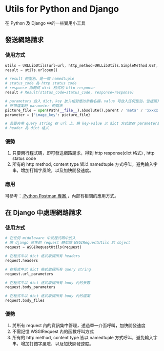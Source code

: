 # Utils for Python and Django
在 Python 及 Django 中的一些實用小工具

## 發送網路請求
### 使用方式

```python
utils = URLLibUtils(url=url, http_method=URLLibUtils.SimpleMethod.GET, parameters={}, headers={}, content_type=URLLibUtils.ContentType.TEXTPLAIN)
result = utils.urlopen()

# result 的型別，是一個 namedtuple
# status_code 為 http status code
# response 為轉成 dict 格式的 http response
result # Result(status_code=status_code, response=response)

# parameters 放入 dict，key 放入相對應的參數名稱，value 可放入任何型別，包括照片、pdf 檔案...等
# 夾帶檔案時 parameter 的寫法
picture_file = open(Path(__file__).absolute().parent / 'meta' / 'xxxxx.jpg', 'rb') 
parameter = {"image_key": picture_file}

# 若要夾帶 query string 在 url 上，將 key-value 以 dict 方式放在 parameters 欄位
# header 為 dict 格式
```

### 優勢
1. 只要兩行程式碼，即可發送網路請求，得到 http response(dict 格式) , http status code
2. 所有的 http method, content type 皆以 namedtuple 方式呼叫，避免輸入字串，增加打錯字風險，以及加快開發速度。

### 應用
可參考：<a href="https://github.com/Jerry0420/Python-Postman-Utils-in-IDE" title="Title">
Python Postman 專案 </a>  ，內部有相關的應用方式。

## 在 Django 中處理網路請求
### 使用方式

```python
# 在任何 middleware 中或程式碼中放入
# 將 django 原生的 request 轉型成 WSGIRequestUtils 的 object
request = WSGIRequestUtils(request) 

# 在程式中以 dict 格式取得所有 headers
request.headers

# 在程式中以 dict 格式取得所有 query string
request.url_parameters

# 在程式中以 dict 格式取得所有 body 內的參數
request.body_parameters

# 在程式中以 dict 格式取得所有 body 內的檔案
request.body_files
```

### 優勢
1. 將所有 request 內的資訊集中管理，透過單一介面呼叫，加快開發速度
2. 不需記憶 WSGIRequest 內的函數呼叫方式
3. 所有的 http method, content type 皆以 namedtuple 方式呼叫，避免輸入字串，增加打錯字風險，以及加快開發速度。
